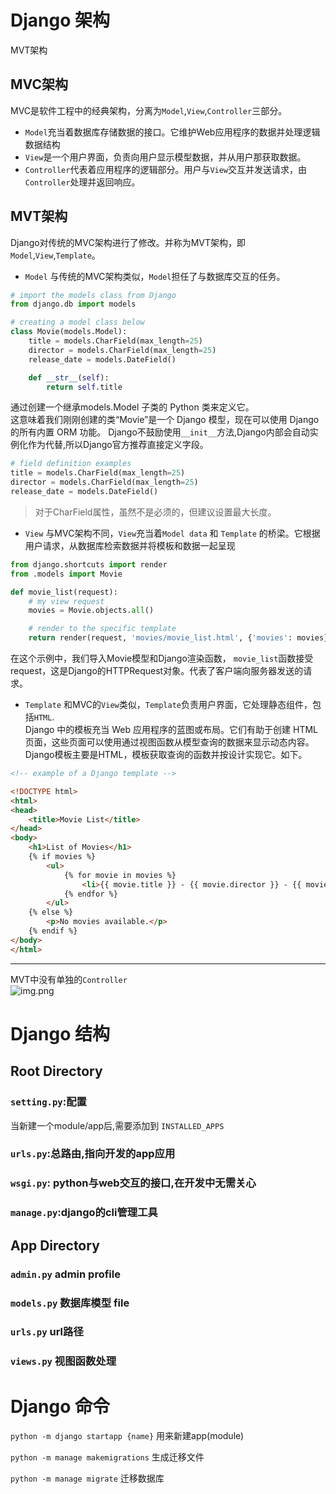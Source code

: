 ﻿# Django 架构
MVT架构
## MVC架构
MVC是软件工程中的经典架构，分离为`Model`,`View`,`Controller`三部分。
- `Model`充当着数据库存储数据的接口。它维护Web应用程序的数据并处理逻辑数据结构
- `View`是一个用户界面，负责向用户显示模型数据，并从用户那获取数据。
- `Controller`代表着应用程序的逻辑部分。用户与`View`交互并发送请求，由`Controller`处理并返回响应。

## MVT架构
Django对传统的MVC架构进行了修改。并称为MVT架构，即`Model`,`View`,`Template`。  
- `Model` 与传统的MVC架构类似，`Model`担任了与数据库交互的任务。
```python
# import the models class from Django
from django.db import models

# creating a model class below
class Movie(models.Model):
    title = models.CharField(max_length=25)
    director = models.CharField(max_length=25)
    release_date = models.DateField()

    def __str__(self):
        return self.title
```
通过创建一个继承models.Model 子类的 Python 类来定义它。  
这意味着我们刚刚创建的类“Movie”是一个 Django 模型，现在可以使用 Django 的所有内置 ORM 功能。
Django不鼓励使用`__init__`方法,Django内部会自动实例化作为代替,所以Django官方推荐直接定义字段。
```python
# field definition examples
title = models.CharField(max_length=25)
director = models.CharField(max_length=25)
release_date = models.DateField()
```
>对于CharField属性，虽然不是必须的，但建议设置最大长度。

- `View`  与MVC架构不同，`View`充当着`Model data` 和 `Template` 的桥梁。它根据用户请求，从数据库检索数据并将模板和数据一起呈现
```python
from django.shortcuts import render
from .models import Movie

def movie_list(request):
    # my view request
    movies = Movie.objects.all()

    # render to the specific template
    return render(request, 'movies/movie_list.html', {'movies': movies})
```
在这个示例中，我们导入Movie模型和Django渲染函数， `movie_list`函数接受request，这是Django的HTTPRequest对象。代表了客户端向服务器发送的请求。
- `Template` 和MVC的`View`类似，`Template`负责用户界面，它处理静态组件，包括`HTML`.  
Django 中的模板充当 Web 应用程序的蓝图或布局。它们有助于创建 HTML 页面，这些页面可以使用通过视图函数从模型查询的数据来显示动态内容。
Django模板主要是HTML，模板获取查询的函数并按设计实现它。如下。
```html
<!-- example of a Django template -->

<!DOCTYPE html>
<html>
<head>
    <title>Movie List</title>
</head>
<body>
    <h1>List of Movies</h1>
    {% if movies %}
        <ul>
            {% for movie in movies %}
                <li>{{ movie.title }} - {{ movie.director }} - {{ movie.release_date }}</li>
            {% endfor %}
        </ul>
    {% else %}
        <p>No movies available.</p>
    {% endif %}
</body>
</html>
```

---
MVT中没有单独的`Controller`  
![img.png](img/img.png)

# Django 结构

## Root Directory

### `setting.py`:配置
当新建一个module/app后,需要添加到 `INSTALLED_APPS` 
### `urls.py`:总路由,指向开发的app应用
### `wsgi.py`: python与web交互的接口,在开发中无需关心
### `manage.py`:django的cli管理工具

## App Directory
### `admin.py` admin profile
### `models.py` 数据库模型 file
### `urls.py` url路径
### `views.py` 视图函数处理


# Django 命令
`python -m django startapp {name}` 用来新建app(module)  

`python -m manage makemigrations` 生成迁移文件

`python -m manage migrate` 迁移数据库